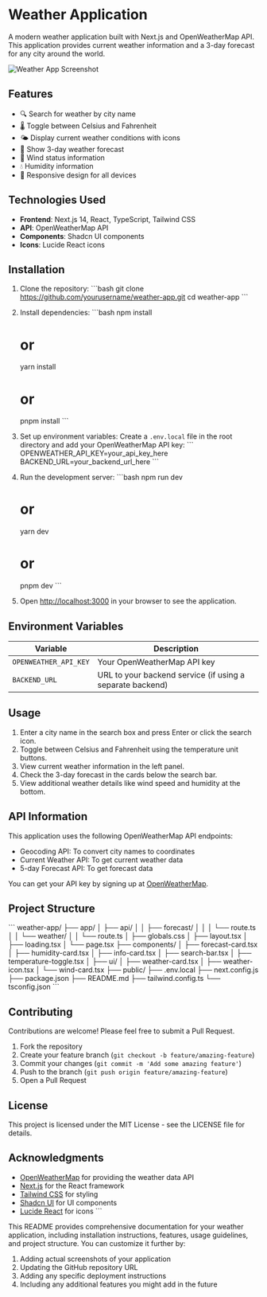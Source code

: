 # Weather Application

A modern weather application built with Next.js and OpenWeatherMap API. This application provides current weather information and a 3-day forecast for any city around the world.

![Weather App Screenshot](/placeholder.svg?height=300&width=600)

## Features

- 🔍 Search for weather by city name
- 🌡️ Toggle between Celsius and Fahrenheit
- 🌤️ Display current weather conditions with icons
- 📅 Show 3-day weather forecast
- 💨 Wind status information
- 💧 Humidity information
- 📱 Responsive design for all devices

## Technologies Used

- **Frontend**: Next.js 14, React, TypeScript, Tailwind CSS
- **API**: OpenWeatherMap API
- **Components**: Shadcn UI components
- **Icons**: Lucide React icons

## Installation

1. Clone the repository:
   \`\`\`bash
   git clone https://github.com/yourusername/weather-app.git
   cd weather-app
   \`\`\`

2. Install dependencies:
   \`\`\`bash
   npm install
   # or
   yarn install
   # or
   pnpm install
   \`\`\`

3. Set up environment variables:
   Create a `.env.local` file in the root directory and add your OpenWeatherMap API key:
   \`\`\`
   OPENWEATHER_API_KEY=your_api_key_here
   BACKEND_URL=your_backend_url_here
   \`\`\`

4. Run the development server:
   \`\`\`bash
   npm run dev
   # or
   yarn dev
   # or
   pnpm dev
   \`\`\`

5. Open [http://localhost:3000](http://localhost:3000) in your browser to see the application.

## Environment Variables

| Variable | Description |
|----------|-------------|
| `OPENWEATHER_API_KEY` | Your OpenWeatherMap API key |
| `BACKEND_URL` | URL to your backend service (if using a separate backend) |

## Usage

1. Enter a city name in the search box and press Enter or click the search icon.
2. Toggle between Celsius and Fahrenheit using the temperature unit buttons.
3. View current weather information in the left panel.
4. Check the 3-day forecast in the cards below the search bar.
5. View additional weather details like wind speed and humidity at the bottom.

## API Information

This application uses the following OpenWeatherMap API endpoints:

- Geocoding API: To convert city names to coordinates
- Current Weather API: To get current weather data
- 5-day Forecast API: To get forecast data

You can get your API key by signing up at [OpenWeatherMap](https://openweathermap.org/api).

## Project Structure

\`\`\`
weather-app/
├── app/
│   ├── api/
│   │   ├── forecast/
│   │   │   └── route.ts
│   │   └── weather/
│   │       └── route.ts
│   ├── globals.css
│   ├── layout.tsx
│   ├── loading.tsx
│   └── page.tsx
├── components/
│   ├── forecast-card.tsx
│   ├── humidity-card.tsx
│   ├── info-card.tsx
│   ├── search-bar.tsx
│   ├── temperature-toggle.tsx
│   ├── ui/
│   ├── weather-card.tsx
│   ├── weather-icon.tsx
│   └── wind-card.tsx
├── public/
├── .env.local
├── next.config.js
├── package.json
├── README.md
├── tailwind.config.ts
└── tsconfig.json
\`\`\`

## Contributing

Contributions are welcome! Please feel free to submit a Pull Request.

1. Fork the repository
2. Create your feature branch (`git checkout -b feature/amazing-feature`)
3. Commit your changes (`git commit -m 'Add some amazing feature'`)
4. Push to the branch (`git push origin feature/amazing-feature`)
5. Open a Pull Request

## License

This project is licensed under the MIT License - see the LICENSE file for details.

## Acknowledgments

- [OpenWeatherMap](https://openweathermap.org/) for providing the weather data API
- [Next.js](https://nextjs.org/) for the React framework
- [Tailwind CSS](https://tailwindcss.com/) for styling
- [Shadcn UI](https://ui.shadcn.com/) for UI components
- [Lucide React](https://lucide.dev/) for icons
\`\`\`

This README provides comprehensive documentation for your weather application, including installation instructions, features, usage guidelines, and project structure. You can customize it further by:

1. Adding actual screenshots of your application
2. Updating the GitHub repository URL
3. Adding any specific deployment instructions
4. Including any additional features you might add in the future


